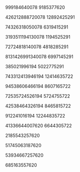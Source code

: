 

999184640078
9185377620


426212888720078
12892425291


74326318050078
6319415291


3193511194130078
1194525291


72724818140078
4818285291


8131426991340078
6997145291


385021996194
5022775291


743312413946194
12414635722


94538606466194
8607165722


72535724526194
5724755722


42538464326194
8465815722


912241016194
12244835722


41336644007620
6644305722

2185543257620

51745063187620

53934667257620

685163557620

